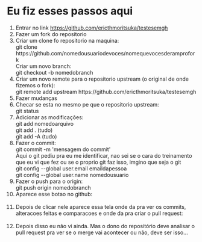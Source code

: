 <h1>Eu fiz esses passos aqui</h1>
  <ol>
    <li>Entrar no link <a href="https://github.com/ericthmoritsuka/testesemgh">https://github.com/ericthmoritsuka/testesemgh</a></li>
    <li>
      Fazer um fork do repositorio
      <img src="./img/1.PNG" alt="">
    </li>
    <li>
      Criar um clone fo repositorio na maquina: <br>
      <span class="code">git clone https://github.com/nomedousuariodevoces/nomequevocesderamprofork</span>
    </li>
      Criar um novo branch: <br>
      <span class="code">git checkout -b nomedobranch</span>
    </li>
    <li>
      Criar um novo remote para o repositorio upstream (o original de onde fizemos o fork): <br>
      <span class="code">git remote add upstream https://github.com/ericthmoritsuka/testesemgh</span>
    </li>
    <li>Fazer mudanças</li>
    <li>
      Checar se esta no mesmo pe que o repositorio upstream: <br>
      <span class="code">git status</span>
    </li>
    <li>
      Adicionar as modificações: <br>
      <span class="code">git add nomedoarquivo</span><br>
      <span class="code">git add . (tudo)</span><br>
      <span class="code">git add -A (tudo)</span>
    </li>
    <li>
      Fazer o commit: <br>
      <span class="code">git commit -m 'mensagem do commit'</span><br>
      <span class="aviso">Aqui o git pediu pra eu me identificar, nao sei se o cara do treinamento que eu vi que fez ou se o proprio git faz isso, imgino que seja o git</span><br>
      <span class="aviso code">git config --global user.email emaildapessoa<br>
        git config --global user.name nomedousuario
      </span>
    </li>
    <li>
      Fazer o push para o origin: <br>
      <span class="code">git push origin nomedobranch</span><br>
    </li>
    <li>
      Aparece esse botao no github: <br>
      <img src="./img/2.PNG" alt="">
    </li>
    <li>
      Depois de clicar nele aparece essa tela onde da pra ver os commits, alteracoes feitas e comparacoes e onde da pra criar o pull request: <br>
      <img src="./img/3.PNG" alt="">
    </li>
    <li>
      Depois disso eu não vi ainda. Mas o dono do repositório deve analisar o pull request pra ver se o merge vai acontecer ou não, deve ser isso...
    </li>
  </ol>
